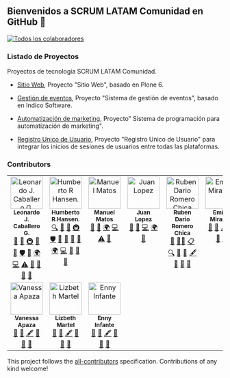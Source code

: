 ## Bienvenidos a SCRUM LATAM Comunidad en GitHub 👋

[![Todos los colaboradores](https://img.shields.io/github/all-contributors/ScrumLATAMComunidad/.github?color=ee8449&style=flat-square)](#contributors)

### Listado de Proyectos

Proyectos de tecnología SCRUM LATAM Comunidad.

- [Sitio Web](https://github.com/orgs/ScrumLATAMComunidad/projects/2/views/10), Proyecto "Sitio Web", basado en Plone 6.

- [Gestión de eventos](https://github.com/orgs/ScrumLATAMComunidad/projects/3), Proyecto "Sistema de gestión de eventos", basado en Indico Software.

- [Automatización de marketing](https://github.com/orgs/ScrumLATAMComunidad/projects/8/views/1), Proyecto" Sistema de programación para automatización de marketing".

- [Registro Unico de Usuario](https://github.com/orgs/ScrumLATAMComunidad/projects/7), Proyecto "Registro Unico de Usuario" para integrar los inicios de sesiones de usuarios entre todas las plataformas.

### Contributors

<!-- ALL-CONTRIBUTORS-LIST:START - Do not remove or modify this section -->
<!-- prettier-ignore-start -->
<!-- markdownlint-disable -->
<table>
  <tbody>
    <tr>
      <td align="center" valign="top" width="16.66%"><a href="https://www.linkedin.com/in/leonardojcaballerog"><img src="https://avatars.githubusercontent.com/u/185395?v=4?s=75" width="75px;" alt="Leonardo J. Caballero G."/><br /><sub><b>Leonardo J. Caballero G.</b></sub></a><br /><a href="https://github.com/macagua/scrumlatamcomunidad.com/issues?q=author%3Amacagua" title="Informes de errores">🐛</a> <a href="#maintenance-macagua" title="Mantenimiento">🚧</a> <a href="#infra-macagua" title="Infraestructura (Hosting, Build-Tools, etc.)">🚇</a> <a href="https://github.com/macagua/scrumlatamcomunidad.com/commits?author=macagua" title="Documentación">📖</a> <a href="#tool-macagua" title="Herramientas">🔧</a> <a href="#security-macagua" title="Seguridad">🛡️</a> <a href="#question-macagua" title="Respondiendo preguntas">💬</a> <a href="#translation-macagua" title="Traducción">🌍</a> <a href="https://github.com/macagua/scrumlatamcomunidad.com/commits?author=macagua" title="Código">💻</a> <a href="https://github.com/macagua/scrumlatamcomunidad.com/commits?author=macagua" title="Pruebas">⚠️</a> <a href="#userTesting-macagua" title="Pruebas de usuario">📓</a> <a href="#projectManagement-macagua" title="Gestión de proyectos">📆</a> <a href="https://github.com/macagua/scrumlatamcomunidad.com/pulls?q=is%3Apr+reviewed-by%3Amacagua" title="Revisión de Pull Requests">👀</a> <a href="#ideas-macagua" title="Ideas, planificación y comentarios">🤔</a></td>
      <td align="center" valign="top" width="16.66%"><a href="https://www.linkedin.com/in/humberto-hansen-92b73352/"><img src="https://instagram.fmrd1-1.fna.fbcdn.net/v/t51.2885-19/17881639_747899672054176_4890925133947994112_n.jpg?_nc_ht=instagram.fmrd1-1.fna.fbcdn.net&_nc_cat=104&_nc_ohc=39h9kCktnDIAX_oAKBZ&edm=AOQ1c0wBAAAA&ccb=7-5&oh=00_AfDTMYuHMKnHrbd5GZckyn9aSBLLYLyafRJmzhP9ad1wTA&oe=648657F2&_nc_sid=f70a57?s=75" width="75px;" alt="Humberto R Hansen."/><br /><sub><b>Humberto R Hansen.</b></sub></a><br /><a href="#fundingFinding-humbertohansen" title="Búsqueda de fondos">🔍</a> <a href="https://github.com/macagua/scrumlatamcomunidad.com/issues?q=author%3Ahumbertohansen" title="Informes de errores">🐛</a> <a href="#maintenance-humbertohansen" title="Mantenimiento">🚧</a> <a href="#infra-humbertohansen" title="Infraestructura (Hosting, Build-Tools, etc.)">🚇</a> <a href="#security-humbertohansen" title="Seguridad">🛡️</a> <a href="https://github.com/macagua/scrumlatamcomunidad.com/commits?author=humbertohansen" title="Documentación">📖</a> <a href="#tool-humbertohansen" title="Herramientas">🔧</a> <a href="#question-humbertohansen" title="Respondiendo preguntas">💬</a> <a href="#design-humbertohansen" title="Diseño">🎨</a> <a href="#translation-humbertohansen" title="Traducción">🌍</a> <a href="https://github.com/macagua/scrumlatamcomunidad.com/commits?author=humbertohansen" title="Código">💻</a> <a href="#userTesting-humbertohansen" title="Pruebas de usuario">📓</a> <a href="https://github.com/macagua/scrumlatamcomunidad.com/pulls?q=is%3Apr+reviewed-by%3Ahumbertohansen" title="Revisión de Pull Requests">👀</a> <a href="#ideas-humbertohansen" title="Ideas, planificación y comentarios">🤔</a></td>
      <td align="center" valign="top" width="16.66%"><a href="https://github.com/alfadestroyer"><img src="https://avatars.githubusercontent.com/u/132786011?v=4?s=75" width="75px;" alt="Manuel Matos"/><br /><sub><b>Manuel Matos</b></sub></a><br /><a href="https://github.com/macagua/scrumlatamcomunidad.com/issues?q=author%3Aalfadestroyer" title="Informes de errores">🐛</a> <a href="#design-alfadestroyer" title="Diseño">🎨</a> <a href="#translation-alfadestroyer" title="Traducción">🌍</a> <a href="https://github.com/macagua/scrumlatamcomunidad.com/commits?author=alfadestroyer" title="Código">💻</a> <a href="https://github.com/macagua/scrumlatamcomunidad.com/commits?author=alfadestroyer" title="Pruebas">⚠️</a> <a href="#userTesting-alfadestroyer" title="Pruebas de usuario">📓</a></td>
      <td align="center" valign="top" width="16.66%"><a href="https://github.com/JuanLP06"><img src="https://avatars.githubusercontent.com/u/10691487?v=4?s=75" width="75px;" alt="Juan Lopez"/><br /><sub><b>Juan Lopez</b></sub></a><br /><a href="https://github.com/macagua/scrumlatamcomunidad.com/issues?q=author%3AJuanLP06" title="Informes de errores">🐛</a> <a href="#design-JuanLP06" title="Diseño">🎨</a> <a href="https://github.com/macagua/scrumlatamcomunidad.com/commits?author=JuanLP06" title="Código">💻</a> <a href="#translation-JuanLP06" title="Traducción">🌍</a> <a href="#userTesting-JuanLP06" title="Pruebas de usuario">📓</a></td>
      <td align="center" valign="top" width="16.66%"><a href="https://www.linkedin.com/in/ruben-dario-romero-chica-47906837/"><img src="https://avatars.githubusercontent.com/u/122922804?v=4?s=75" width="75px;" alt="Ruben Dario Romero Chica"/><br /><sub><b>Ruben Dario Romero Chica</b></sub></a><br /><a href="#business-scrumlatam" title="Desarrollo de negocios">💼</a> <a href="#mentoring-scrumlatam" title="Mentoría">🧑‍🏫</a> <a href="#eventOrganizing-scrumlatam" title="Organización de eventos">📋</a> <a href="#fundingFinding-scrumlatam" title="Búsqueda de fondos">🔍</a> <a href="https://github.com/macagua/scrumlatamcomunidad.com/issues?q=author%3Ascrumlatam" title="Informes de errores">🐛</a> <a href="https://github.com/macagua/scrumlatamcomunidad.com/commits?author=scrumlatam" title="Documentación">📖</a> <a href="#content-scrumlatam" title="Contenido">🖋</a> <a href="#question-scrumlatam" title="Respondiendo preguntas">💬</a> <a href="#projectManagement-scrumlatam" title="Gestión de proyectos">📆</a> <a href="#ideas-scrumlatam" title="Ideas, planificación y comentarios">🤔</a></td>
      <td align="center" valign="top" width="16.66%"><a href="https://www.linkedin.com/in/emilia-miranda-76242020/"><img src="https://avatars.githubusercontent.com/u/133285771?v=4?s=75" width="75px;" alt="Emilia Miranda"/><br /><sub><b>Emilia Miranda</b></sub></a><br /><a href="https://github.com/macagua/scrumlatamcomunidad.com/issues?q=author%3Aemicmiranda" title="Informes de errores">🐛</a> <a href="https://github.com/macagua/scrumlatamcomunidad.com/commits?author=emicmiranda" title="Documentación">📖</a> <a href="#content-emicmiranda" title="Contenido">🖋</a> <a href="#question-emicmiranda" title="Respondiendo preguntas">💬</a> <a href="#projectManagement-emicmiranda" title="Gestión de proyectos">📆</a> <a href="#ideas-emicmiranda" title="Ideas, planificación y comentarios">🤔</a></td>
    </tr>
    <tr>
      <td align="center" valign="top" width="16.66%"><a href="https://www.linkedin.com/in/hiomara-apaza/"><img src="https://avatars.githubusercontent.com/u/133286537?v=4?s=75" width="75px;" alt="Vanessa Apaza"/><br /><sub><b>Vanessa Apaza</b></sub></a><br /><a href="https://github.com/macagua/scrumlatamcomunidad.com/issues?q=author%3AHiomara" title="Informes de errores">🐛</a> <a href="https://github.com/macagua/scrumlatamcomunidad.com/commits?author=Hiomara" title="Documentación">📖</a> <a href="#content-Hiomara" title="Contenido">🖋</a> <a href="#question-Hiomara" title="Respondiendo preguntas">💬</a> <a href="#projectManagement-Hiomara" title="Gestión de proyectos">📆</a> <a href="#ideas-Hiomara" title="Ideas, planificación y comentarios">🤔</a></td>
      <td align="center" valign="top" width="16.66%"><a href="https://www.linkedin.com/in/lizbethmartelsalguero/"><img src="https://avatars.githubusercontent.com/u/134661241?v=4?s=75" width="75px;" alt="Lizbeth Martel"/><br /><sub><b>Lizbeth Martel</b></sub></a><br /><a href="https://github.com/macagua/scrumlatamcomunidad.com/issues?q=author%3Almartel0911" title="Informes de errores">🐛</a> <a href="https://github.com/macagua/scrumlatamcomunidad.com/commits?author=lmartel0911" title="Documentación">📖</a> <a href="#content-lmartel0911" title="Contenido">🖋</a> <a href="#question-lmartel0911" title="Respondiendo preguntas">💬</a> <a href="#projectManagement-lmartel0911" title="Gestión de proyectos">📆</a> <a href="#ideas-lmartel0911" title="Ideas, planificación y comentarios">🤔</a></td>
      <td align="center" valign="top" width="16.66%"><a href="https://www.linkedin.com/in/enny-infante-guevara-20585084/"><img src="https://avatars.githubusercontent.com/u/67449707?v=4?s=75" width="75px;" alt="Enny Infante"/><br /><sub><b>Enny Infante</b></sub></a><br /><a href="https://github.com/macagua/scrumlatamcomunidad.com/issues?q=author%3Aennyin" title="Informes de errores">🐛</a> <a href="https://github.com/macagua/scrumlatamcomunidad.com/commits?author=ennyin" title="Documentación">📖</a> <a href="#content-ennyin" title="Contenido">🖋</a> <a href="#question-ennyin" title="Respondiendo preguntas">💬</a> <a href="#projectManagement-ennyin" title="Gestión de proyectos">📆</a> <a href="#ideas-ennyin" title="Ideas, planificación y comentarios">🤔</a></td>
    </tr>
  </tbody>
</table>

<!-- markdownlint-restore -->
<!-- prettier-ignore-end -->

<!-- ALL-CONTRIBUTORS-LIST:END -->

This project follows the [all-contributors](https://github.com/kentcdodds/all-contributors) specification. Contributions of any kind welcome!
